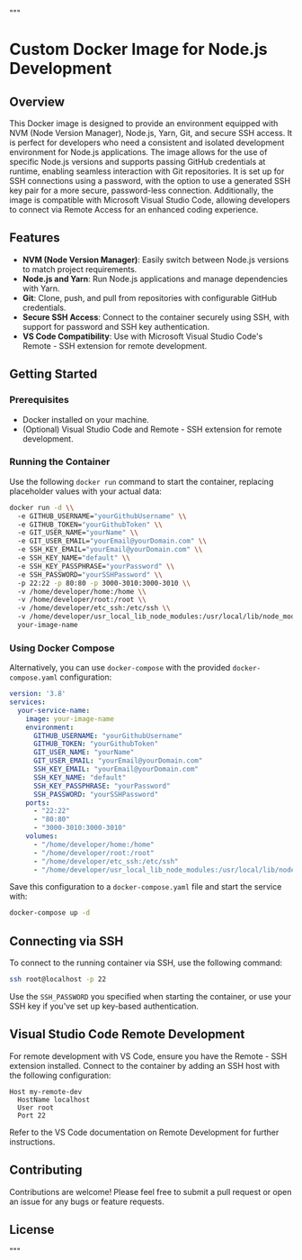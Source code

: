 """
# Custom Docker Image for Node.js Development

## Overview

This Docker image is designed to provide an environment equipped with NVM (Node Version Manager), Node.js, Yarn, Git, and secure SSH access. It is perfect for developers who need a consistent and isolated development environment for Node.js applications. The image allows for the use of specific Node.js versions and supports passing GitHub credentials at runtime, enabling seamless interaction with Git repositories. It is set up for SSH connections using a password, with the option to use a generated SSH key pair for a more secure, password-less connection. Additionally, the image is compatible with Microsoft Visual Studio Code, allowing developers to connect via Remote Access for an enhanced coding experience.

## Features

- **NVM (Node Version Manager)**: Easily switch between Node.js versions to match project requirements.
- **Node.js and Yarn**: Run Node.js applications and manage dependencies with Yarn.
- **Git**: Clone, push, and pull from repositories with configurable GitHub credentials.
- **Secure SSH Access**: Connect to the container securely using SSH, with support for password and SSH key authentication.
- **VS Code Compatibility**: Use with Microsoft Visual Studio Code's Remote - SSH extension for remote development.

## Getting Started

### Prerequisites

- Docker installed on your machine.
- (Optional) Visual Studio Code and Remote - SSH extension for remote development.

### Running the Container

Use the following `docker run` command to start the container, replacing placeholder values with your actual data:

```bash
docker run -d \\
  -e GITHUB_USERNAME="yourGithubUsername" \\
  -e GITHUB_TOKEN="yourGithubToken" \\
  -e GIT_USER_NAME="yourName" \\
  -e GIT_USER_EMAIL="yourEmail@yourDomain.com" \\
  -e SSH_KEY_EMAIL="yourEmail@yourDomain.com" \\
  -e SSH_KEY_NAME="default" \\
  -e SSH_KEY_PASSPHRASE="yourPassword" \\
  -e SSH_PASSWORD="yourSSHPassword" \\
  -p 22:22 -p 80:80 -p 3000-3010:3000-3010 \\
  -v /home/developer/home:/home \\
  -v /home/developer/root:/root \\
  -v /home/developer/etc_ssh:/etc/ssh \\
  -v /home/developer/usr_local_lib_node_modules:/usr/local/lib/node_modules \\
  your-image-name
```

### Using Docker Compose

Alternatively, you can use `docker-compose` with the provided `docker-compose.yaml` configuration:

```yaml
version: '3.8'
services:
  your-service-name:
    image: your-image-name
    environment:
      GITHUB_USERNAME: "yourGithubUsername"
      GITHUB_TOKEN: "yourGithubToken"
      GIT_USER_NAME: "yourName"
      GIT_USER_EMAIL: "yourEmail@yourDomain.com"
      SSH_KEY_EMAIL: "yourEmail@yourDomain.com"
      SSH_KEY_NAME: "default"
      SSH_KEY_PASSPHRASE: "yourPassword"
      SSH_PASSWORD: "yourSSHPassword"
    ports:
      - "22:22"
      - "80:80"
      - "3000-3010:3000-3010"
    volumes:
      - "/home/developer/home:/home"
      - "/home/developer/root:/root"
      - "/home/developer/etc_ssh:/etc/ssh"
      - "/home/developer/usr_local_lib_node_modules:/usr/local/lib/node_modules"
```

Save this configuration to a `docker-compose.yaml` file and start the service with:

```bash
docker-compose up -d
```

## Connecting via SSH

To connect to the running container via SSH, use the following command:

```bash
ssh root@localhost -p 22
```

Use the `SSH_PASSWORD` you specified when starting the container, or use your SSH key if you've set up key-based authentication.

## Visual Studio Code Remote Development

For remote development with VS Code, ensure you have the Remote - SSH extension installed. Connect to the container by adding an SSH host with the following configuration:

```
Host my-remote-dev
  HostName localhost
  User root
  Port 22
```

Refer to the VS Code documentation on Remote Development for further instructions.

## Contributing

Contributions are welcome! Please feel free to submit a pull request or open an issue for any bugs or feature requests.

## License

"""
